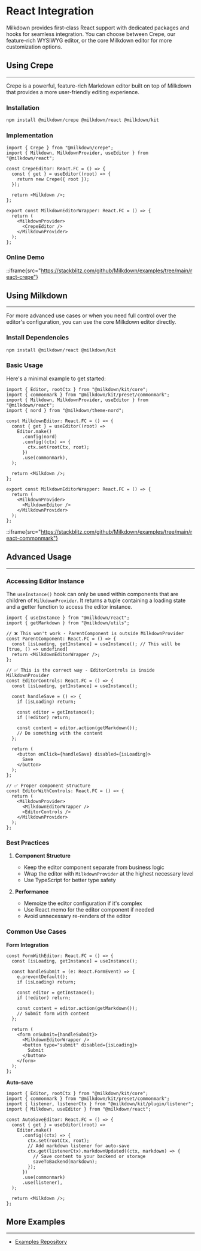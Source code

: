 # React Integration

Milkdown provides first-class React support with dedicated packages and hooks for seamless integration. You can choose between Crepe, our feature-rich WYSIWYG editor, or the core Milkdown editor for more customization options.

## Using Crepe

---

Crepe is a powerful, feature-rich Markdown editor built on top of Milkdown that provides a more user-friendly editing experience.

### Installation

```bash
npm install @milkdown/crepe @milkdown/react @milkdown/kit
```

### Implementation

```tsx
import { Crepe } from "@milkdown/crepe";
import { Milkdown, MilkdownProvider, useEditor } from "@milkdown/react";

const CrepeEditor: React.FC = () => {
  const { get } = useEditor((root) => {
    return new Crepe({ root });
  });

  return <Milkdown />;
};

export const MilkdownEditorWrapper: React.FC = () => {
  return (
    <MilkdownProvider>
      <CrepeEditor />
    </MilkdownProvider>
  );
};
```

### Online Demo

::iframe{src="https://stackblitz.com/github/Milkdown/examples/tree/main/react-crepe"}

## Using Milkdown

---

For more advanced use cases or when you need full control over the editor's configuration, you can use the core Milkdown editor directly.

### Install Dependencies

```bash
npm install @milkdown/react @milkdown/kit
```

### Basic Usage

Here's a minimal example to get started:

```tsx
import { Editor, rootCtx } from "@milkdown/kit/core";
import { commonmark } from "@milkdown/kit/preset/commonmark";
import { Milkdown, MilkdownProvider, useEditor } from "@milkdown/react";
import { nord } from "@milkdown/theme-nord";

const MilkdownEditor: React.FC = () => {
  const { get } = useEditor((root) =>
    Editor.make()
      .config(nord)
      .config((ctx) => {
        ctx.set(rootCtx, root);
      })
      .use(commonmark),
  );

  return <Milkdown />;
};

export const MilkdownEditorWrapper: React.FC = () => {
  return (
    <MilkdownProvider>
      <MilkdownEditor />
    </MilkdownProvider>
  );
};
```

::iframe{src="https://stackblitz.com/github/Milkdown/examples/tree/main/react-commonmark"}

## Advanced Usage

---

### Accessing Editor Instance

The `useInstance()` hook can only be used within components that are children of `MilkdownProvider`. It returns a tuple containing a loading state and a getter function to access the editor instance.

```tsx
import { useInstance } from "@milkdown/react";
import { getMarkdown } from "@milkdown/utils";

// ❌ This won't work - ParentComponent is outside MilkdownProvider
const ParentComponent: React.FC = () => {
  const [isLoading, getInstance] = useInstance(); // This will be [true, () => undefined]
  return <MilkdownEditorWrapper />;
};

// ✅ This is the correct way - EditorControls is inside MilkdownProvider
const EditorControls: React.FC = () => {
  const [isLoading, getInstance] = useInstance();

  const handleSave = () => {
    if (isLoading) return;

    const editor = getInstance();
    if (!editor) return;

    const content = editor.action(getMarkdown());
    // Do something with the content
  };

  return (
    <button onClick={handleSave} disabled={isLoading}>
      Save
    </button>
  );
};

// ✅ Proper component structure
const EditorWithControls: React.FC = () => {
  return (
    <MilkdownProvider>
      <MilkdownEditorWrapper />
      <EditorControls />
    </MilkdownProvider>
  );
};
```

### Best Practices

1. **Component Structure**
   - Keep the editor component separate from business logic
   - Wrap the editor with `MilkdownProvider` at the highest necessary level
   - Use TypeScript for better type safety

2. **Performance**
   - Memoize the editor configuration if it's complex
   - Use React.memo for the editor component if needed
   - Avoid unnecessary re-renders of the editor

### Common Use Cases

**Form Integration**

```tsx
const FormWithEditor: React.FC = () => {
  const [isLoading, getInstance] = useInstance();

  const handleSubmit = (e: React.FormEvent) => {
    e.preventDefault();
    if (isLoading) return;

    const editor = getInstance();
    if (!editor) return;

    const content = editor.action(getMarkdown());
    // Submit form with content
  };

  return (
    <form onSubmit={handleSubmit}>
      <MilkdownEditorWrapper />
      <button type="submit" disabled={isLoading}>
        Submit
      </button>
    </form>
  );
};
```

**Auto-save**

```tsx
import { Editor, rootCtx } from "@milkdown/kit/core";
import { commonmark } from "@milkdown/kit/preset/commonmark";
import { listener, listenerCtx } from "@milkdown/kit/plugin/listener";
import { Milkdown, useEditor } from "@milkdown/react";

const AutoSaveEditor: React.FC = () => {
  const { get } = useEditor((root) =>
    Editor.make()
      .config((ctx) => {
        ctx.set(rootCtx, root);
        // Add markdown listener for auto-save
        ctx.get(listenerCtx).markdownUpdated((ctx, markdown) => {
          // Save content to your backend or storage
          saveToBackend(markdown);
        });
      })
      .use(commonmark)
      .use(listener),
  );

  return <Milkdown />;
};
```

## More Examples

---

- [Examples Repository](https://github.com/Milkdown/examples)
